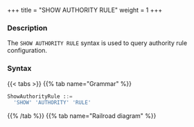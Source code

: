 +++
title = "SHOW AUTHORITY RULE"
weight = 1
+++

### Description

The `SHOW AUTHORITY RULE` syntax is used to query authority rule configuration.

### Syntax

{{< tabs >}}
{{% tab name="Grammar" %}}
```sql
ShowAuthorityRule ::=
  'SHOW' 'AUTHORITY' 'RULE'
```
{{% /tab %}}
{{% tab name="Railroad diagram" %}}
<iframe frameborder="0" name="diagram" id="diagram" width="100%" height="100%"></iframe>
{{% /tab %}}
{{< /tabs >}}

### Return Value Description

| Column      | Description             |
|-------------|-------------------------|
| users       | users                   |
| provider    | privilege provider type |
| props       | privilege properties    |

### Example

- Query authority rule configuration

```sql
SHOW AUTHORITY RULE;
```

```sql
mysql> SHOW AUTHORITY RULE;
+--------------------+---------------+-------+
| users              | provider      | props |
+--------------------+---------------+-------+
| root@%; sharding@% | ALL_PERMITTED |       |
+--------------------+---------------+-------+
1 row in set (0.07 sec)
```

### Reserved word

`SHOW`, `AUTHORITY`, `RULE`

### Related links

- [Reserved word](/en/user-manual/shardingsphere-proxy/distsql/syntax/reserved-word/)
